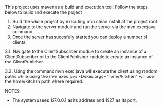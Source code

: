 This project uses maven as a build and execution tool. Follow the steps below to build and execute the project

1. Build the whole project by executing mvn clean install at the project root.
2. Navigate to the server module and run the server via the mvn exec:java command.
3. Once the server has sucesfully started you can deploy a number of clients.

3.1. Navigate to the ClientSubscriber module to create an instance of a ClientSubscriber or to the ClientPublisher module to create an instance of the ClientPublisher.

3.2. Using the command mvn exec:java will execute the client using random paths while using the mvn exec:java -Dexec.args="home/kitchen" will use the home/kitchen path where required.

NOTES:
- The system usees 127.0.0.1 as its address and 1927 as its port.
